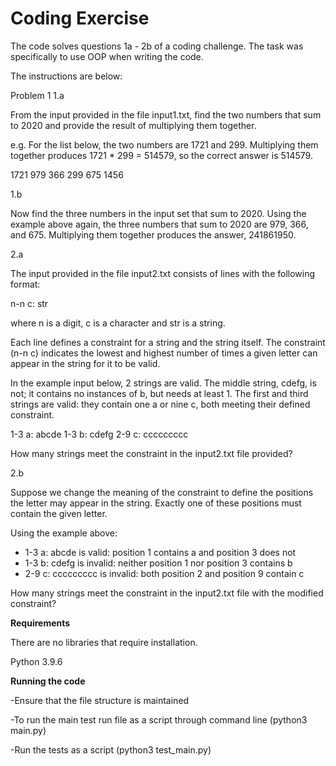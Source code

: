 # Coding Exercise

The code solves questions 1a - 2b of a coding challenge. The task was specifically to use OOP when writing the code.

The instructions are below:

Problem 1
1.a

From the input provided in the file input1.txt, find the two numbers that sum to 2020 and provide the result of multiplying them together.

e.g. For the list below, the two numbers are 1721 and 299. Multiplying them together produces 1721 * 299 = 514579, so the correct answer is 514579.

1721
979
366
299
675
1456

1.b

Now find the three numbers in the input set that sum to 2020. Using the example above again, the three numbers that sum to 2020 are 979, 366, and 675. Multiplying them together produces the answer, 241861950.

2.a

The input provided in the file input2.txt consists of lines with the following format:

n-n c: str

where n is a digit, c is a character and str is a string.

Each line defines a constraint for a string and the string itself. The constraint (n-n c) indicates the lowest and highest number of times a given letter can appear in the string for it to be valid.

In the example input below, 2 strings are valid. The middle string, cdefg, is not; it contains no instances of b, but needs at least 1. The first and third strings are valid: they contain one a or nine c, both meeting their defined constraint.

1-3 a: abcde
1-3 b: cdefg
2-9 c: ccccccccc

How many strings meet the constraint in the input2.txt file provided?

2.b

Suppose we change the meaning of the constraint to define the positions the letter may appear in the string. Exactly one of these positions must contain the given letter.

Using the example above:

- 1-3 a: abcde is valid: position 1 contains a and position 3 does not
- 1-3 b: cdefg is invalid: neither position 1 nor position 3 contains b
- 2-9 c: ccccccccc is invalid: both position 2 and position 9 contain c

How many strings meet the constraint in the input2.txt file with the modified constraint?

**Requirements**

There are no libraries that require installation.

Python 3.9.6

**Running the code**

-Ensure that the file structure is maintained

-To run the main test run file as a script through
command line (python3 main.py)

-Run the tests as a script (python3 test_main.py)


